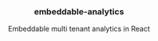 <div align='center'>
    <br/>
    <br/>
    <br/>
    <h3>embeddable-analytics</h3>
    <p>Embeddable multi tenant analytics in React</p>
    <br/>
    <br/>
</div>
